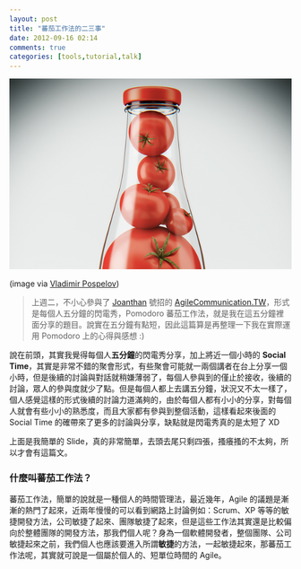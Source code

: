 ```yaml
---
layout: post
title: "蕃茄工作法的二三事"
date: 2012-09-16 02:14
comments: true
categories: [tools,tutorial,talk]
---
```


![image](/images/845771234133967.png)

(image via [Vladimir Pospelov](http://www.behance.net/speltospel))

> 上週二，不小心參與了 [Joanthan](http://jonathanspeaking.blogspot.tw/) 號招的 [AgileCommunication.TW](https://www.facebook.com/AgileCommunity.tw)，形式是每個人五分鐘的閃電秀，Pomodoro 蕃茄工作法，就是我在這五分鐘裡面分享的題目。說實在五分鐘有點短，因此這篇算是再整理一下我在實際運用 Pomodoro 上的心得與感想 :)

<!-- more -->
<p></p>

說在前頭，其實我覺得每個人**五分鐘**的閃電秀分享，加上將近一個小時的 **Social Time**，其實是非常不錯的聚會形式，有些聚會可能就一兩個講者在台上分享一個小時，但是後續的討論與對話就稍嫌薄弱了，每個人參與到的僅止於接收，後續的討論，眾人的參與度就少了點。但是每個人都上去講五分鐘，狀況又不太一樣了，個人感覺這樣的形式後續的討論力道滿夠的，由於每個人都有小小的分享，對每個人就會有些小小的熟悉度，而且大家都有參與到整個活動，這樣看起來後面的 Social Time 的確帶來了更多的討論與分享，缺點就是閃電秀真的是太短了 XD

<script async class="speakerdeck-embed" data-id="504f5a72256d920002005104" data-ratio="1.3333333333333333" src="//speakerdeck.com/assets/embed.js"></script>

上面是我簡單的 Slide，真的非常簡單，去頭去尾只剩四張，搔癢搔的不太夠，所以才會有這篇文。

<p></p>

### 什麼叫蕃茄工作法？

蕃茄工作法，簡單的說就是一種個人的時間管理法，最近幾年，Agile 的議題是漸漸的熱門了起來，近兩年慢慢的可以看到網路上討論例如：Scrum、XP 等等的敏捷開發方法，公司敏捷了起來、團隊敏捷了起來，但是這些工作法其實還是比較偏向於整體團隊的開發方法，那我們個人呢？身為一個軟體開發者，整個團隊、公司敏捷起來之前，我們個人也應該要進入所謂**敏捷**的方法，一起敏捷起來，那蕃茄工作法呢，其實就可說是一個屬於個人的、短單位時間的 Agile。
